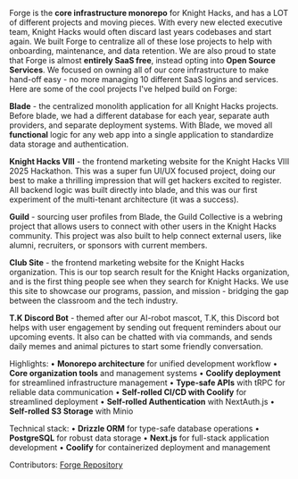 Forge is the **core infrastructure monorepo** for Knight Hacks, and has a LOT of different projects and moving pieces. With every new elected executive team, Knight Hacks would often discard last years codebases and start again. We built Forge to centralize all of these lose projects to help with onboarding, maintenance, and data retention. We are also proud to state that Forge is almost **entirely SaaS free**, instead opting into **Open Source Services**. We focused on owning all of our core infrastructure to make hand-off easy - no more managing 10 different SaaS logins and services. Here are some of the cool projects I've helped build on Forge:

**Blade** - the centralized monolith application for all Knight Hacks projects. Before blade, we had a different database for each year, separate auth providers, and separate deployment systems. With Blade, we moved all **functional** logic for any web app into a single application to standardize data storage and authentication.

**Knight Hacks VIII** - the frontend marketing website for the Knight Hacks VIII 2025 Hackathon. This was a super fun UI/UX focused project, doing our best to make a thrilling impression that will get hackers excited to register. All backend logic was built directly into blade, and this was our first experiment of the multi-tenant architecture (it was a success).

**Guild** - sourcing user profiles from Blade, the Guild Collective is a webring project that allows users to connect with other users in the Knight Hacks community. This project was also built to help connect external users, like alumni, recruiters, or sponsors with current members.

**Club Site** - the frontend marketing website for the Knight Hacks organization. This is our top search result for the Knight Hacks organization, and is the first thing people see when they search for Knight Hacks. We use this site to showcase our programs, passion, and mission - bridging the gap between the classroom and the tech industry.

**T.K Discord Bot** - themed after our AI-robot mascot, T.K, this Discord bot helps with user engagement by sending out frequent reminders about our upcoming events. It also can be chatted with via commands, and sends daily memes and animal pictures to start some friendly conversation.

Highlights:
• **Monorepo architecture** for unified development workflow
• **Core organization tools** and management systems
• **Coolify deployment** for streamlined infrastructure management
• **Type-safe APIs** with tRPC for reliable data communication
• **Self-rolled CI/CD with Coolify** for streamlined deployment
• **Self-rolled Authentication** with NextAuth.js
• **Self-rolled S3 Storage** with Minio

Technical stack:
• **Drizzle ORM** for type-safe database operations
• **PostgreSQL** for robust data storage
• **Next.js** for full-stack application development
• **Coolify** for containerized deployment and management

Contributors: [Forge Repository](https://github.com/KnightHacks/forge/graphs/contributors)
